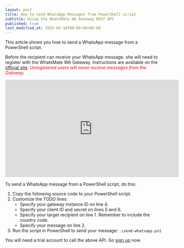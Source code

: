 ```yaml
---
layout: post
title: How to send WhatsApp Messages from PowerShell script
subtitle: Using the WhatsMate WA Gateway REST API
published: true
last_modified_at: 2025-03-16T00:00:00+08:00
---
```


This article shows you how to send a WhatsApp message from a PowerShell script.

Before the recipient can receive your WhatsApp message, she will need to register with the WhatsMate WA Gateway. Instructions are available on the [official site](https://www.whatsmate.net/whatsapp-gateway-api.html). <span style="color:red">*Unregistered users will never receive messages from the Gateway.*</span>


<iframe width="560" height="315" src="https://www.youtube.com/embed/lbjjqdRPvP0?rel=0&cc_load_policy=1" frameborder="0" allowfullscreen></iframe>


To send a WhatsApp message from a PowerShell script, do this:

1. Copy the following source code to your PowerShell script.  <script src="https://gist.github.com/whatsmate/3ba4213c8aee9a6bfa71.js"></script>
2. Customize the TODO lines:
   * Specify your gateway instance ID on line 4.
   * Specify your client ID and secret on lines 5 and 6.
   * Specify your target recipient on line 1. Remember to include the country code.
   * Specify your message on line 2.
3. Run the script in PowerShell to send your message: `.\send-whatsapp.ps1`


You will need a trial account to call the above API. Go [sign up](https://www.whatsmate.net/whatsapp-gateway-api.html) now.



<br>

